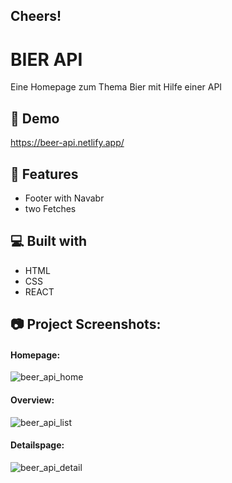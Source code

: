 ## Cheers! 

# BIER API 
  
Eine Homepage zum Thema Bier mit Hilfe einer API

## 🚀 Demo
https://beer-api.netlify.app/


## 🧐 Features

*   Footer with Navabr
*   two Fetches

  
## 💻 Built with

*   HTML
*   CSS
*   REACT


## 📷 Project Screenshots:
#### Homepage:
![beer_api_home](https://github.com/codesfromannywhere/codesfromannywhere-react_js_projekt_beer_api/assets/123948041/39b41221-24bd-4d2a-a051-f6fae1bbac16)


#### Overview:
![beer_api_list](https://github.com/codesfromannywhere/codesfromannywhere-react_js_projekt_beer_api/assets/123948041/b0b98080-e30d-49d0-a834-039dfcf92d07)


#### Detailspage:
![beer_api_detail](https://github.com/codesfromannywhere/codesfromannywhere-react_js_projekt_beer_api/assets/123948041/2b4188e4-dc8d-4912-8ee4-3470ef6d227d)
